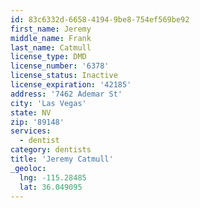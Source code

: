 ```yaml
---
id: 83c6332d-6658-4194-9be8-754ef569be92
first_name: Jeremy
middle_name: Frank
last_name: Catmull
license_type: DMD
license_number: '6378'
license_status: Inactive
license_expiration: '42185'
address: '7462 Ademar St'
city: 'Las Vegas'
state: NV
zip: '89148'
services:
  - dentist
category: dentists
title: 'Jeremy Catmull'
_geoloc:
  lng: -115.28485
  lat: 36.049095
---
```

